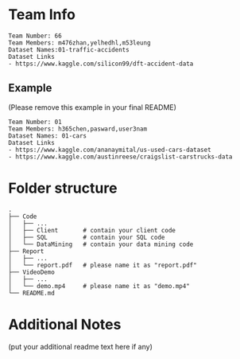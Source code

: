 # Team Info

```
Team Number: 66
Team Members: m476zhan,yelhedhl,m53leung
Dataset Names:01-traffic-accidents
Dataset Links
- https://www.kaggle.com/silicon99/dft-accident-data
```

## Example

(Please remove this example in your final README)
```
Team Number: 01
Team Members: h365chen,pasward,user3nam
Dataset Names: 01-cars
Dataset Links
- https://www.kaggle.com/ananaymital/us-used-cars-dataset
- https://www.kaggle.com/austinreese/craigslist-carstrucks-data
```

# Folder structure

```
.
├── Code
│   ├── ...
│   ├── Client       # contain your client code
│   ├── SQL          # contain your SQL code
│   └── DataMining   # contain your data mining code
├── Report
│   ├── ...
│   └── report.pdf   # please name it as "report.pdf"
├── VideoDemo
│   ├── ...
│   └── demo.mp4     # please name it as "demo.mp4"
└── README.md
```

# Additional Notes

(put your additional readme text here if any)
